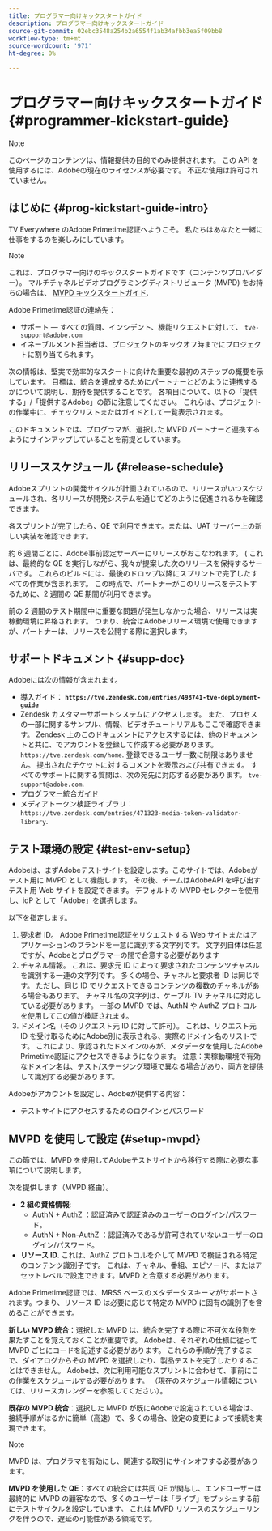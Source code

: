 ```yaml
---
title: プログラマー向けキックスタートガイド
description: プログラマー向けキックスタートガイド
source-git-commit: 02ebc3548a254b2a6554f1ab34afbb3ea5f09bb8
workflow-type: tm+mt
source-wordcount: '971'
ht-degree: 0%

---
```


# プログラマー向けキックスタートガイド {#programmer-kickstart-guide}

>[!NOTE]
>
>このページのコンテンツは、情報提供の目的でのみ提供されます。 この API を使用するには、Adobeの現在のライセンスが必要です。 不正な使用は許可されていません。

## はじめに {#prog-kickstart-guide-intro}

TV Everywhere のAdobe Primetime認証へようこそ。 私たちはあなたと一緒に仕事をするのを楽しみにしています。

>[!NOTE]
>
>これは、プログラマー向けのキックスタートガイドです（コンテンツプロバイダー）。 マルチチャネルビデオプログラミングディストリビュータ (MVPD) をお持ちの場合は、 [MVPD キックスタートガイド](/help/authentication/mvpd-kickstart-guide.md).


Adobe Primetime認証の連絡先：

* サポート — すべての質問、インシデント、機能リクエストに対して、 `tve-support@adobe.com`
* イネーブルメント担当者は、プロジェクトのキックオフ時までにプロジェクトに割り当てられます。

次の情報は、堅実で効率的なスタートに向けた重要な最初のステップの概要を示しています。 目標は、統合を達成するためにパートナーとどのように連携するかについて説明し、期待を提供することです。 各項目について、以下の「提供する」/「提供するAdobe」の節に注意してください。 これらは、プロジェクトの作業中に、チェックリストまたはガイドとして一覧表示されます。

このドキュメントでは、プログラマが、選択した MVPD パートナーと連携するようにサインアップしていることを前提としています。

## リリーススケジュール {#release-schedule}

Adobeスプリントの開発サイクルが計画されているので、リリースがいつスケジュールされ、各リリースが開発システムを通じてどのように促進されるかを確認できます。

各スプリントが完了したら、QE で利用できます。または、UAT サーバー上の新しい実装を確認できます。

約 6 週間ごとに、Adobe事前認定サーバーにリリースがおこなわれます。 ( これは、最終的な QE を実行しながら、我々が提案した次のリリースを保持するサーバです。 これらのビルドには、最後のドロップ以降にスプリントで完了したすべての作業が含まれます。 この時点で、パートナーがこのリリースをテストするために、2 週間の QE 期間が利用できます。

前の 2 週間のテスト期間中に重要な問題が発生しなかった場合、リリースは実稼動環境に昇格されます。 つまり、統合はAdobeリリース環境で使用できますが、パートナーは、リリースを公開する際に選択します。

<!--For the latest release schedule information, see the Release Calendar.-->

## サポートドキュメント {#supp-doc}

Adobeには次の情報が含まれます。

* 導入ガイド： **`https://tve.zendesk.com/entries/498741-tve-deployment-guide`**
* Zendesk カスタマーサポートシステムにアクセスします。 また、プロセスの一部に関するサンプル、情報、ビデオチュートリアルもここで確認できます。 Zendesk 上のこのドキュメントにアクセスするには、他のドキュメントと共に、でアカウントを登録して作成する必要があります。 `https://tve.zendesk.com/home`. 登録できるユーザー数に制限はありません。  提出されたチケットに対するコメントを表示および共有できます。 すべてのサポートに関する質問は、次の宛先に対応する必要があります。 `tve-support@adobe.com`.
* [プログラマー統合ガイド](/help/authentication/programmer-integration-guide-overview.md)
* メディアトークン検証ライブラリ： `https://tve.zendesk.com/entries/471323-media-token-validator-library`.

## テスト環境の設定 {#test-env-setup}

Adobeは、まずAdobeテストサイトを設定します。このサイトでは、Adobeがテスト用に MVPD として機能します。 その後、チームはAdobeAPI を呼び出すテスト用 Web サイトを設定できます。 デフォルトの MVPD セレクターを使用し、idP として「Adobe」を選択します。

以下を指定します。

1. 要求者 ID。 Adobe Primetime認証をリクエストする Web サイトまたはアプリケーションのブランドを一意に識別する文字列です。 文字列自体は任意ですが、Adobeとプログラマーの間で合意する必要があります
1. チャネル情報。 これは、要求元 ID によって要求されたコンテンツチャネルを識別する一連の文字列です。 多くの場合、チャネルと要求者 ID は同じです。 ただし、同じ ID でリクエストできるコンテンツの複数のチャネルがある場合もあります。 チャネル名の文字列は、ケーブル TV チャネルに対応している必要があります。 一部の MVPD では、AuthN や AuthZ プロトコルを使用してこの値が検証されます。
1. ドメイン名（そのリクエスト元 ID に対して許可）。 これは、リクエスト元 ID を受け取るためにAdobe別に表示される、実際のドメイン名のリストです。 これにより、承認されたドメインのみが、メタデータを使用したAdobe Primetime認証にアクセスできるようになります。 注意：実稼動環境で有効なドメイン名は、テスト/ステージング環境で異なる場合があり、両方を提供して識別する必要があります。

Adobeがアカウントを設定し、Adobeが提供する内容：

* テストサイトにアクセスするためのログインとパスワード

## MVPD を使用して設定 {#setup-mvpd}

この節では、MVPD を使用してAdobeテストサイトから移行する際に必要な事項について説明します。

次を提供します（MVPD 経由）。

* **2 組の資格情報**:
   * AuthN + AuthZ ：認証済みで認証済みのユーザーのログイン/パスワード。
   * AuthN + Non-AuthZ ：認証済みであるが許可されていないユーザーのログイン/パスワード。
* **リソース ID**. これは、AuthZ プロトコルを介して MVPD で検証される特定のコンテンツ識別子です。 これは、チャネル、番組、エピソード、またはアセットレベルで設定できます。MVPD と合意する必要があります。

Adobe Primetime認証では、MRSS ベースのメタデータスキーマがサポートされます。つまり、リソース ID は必要に応じて特定の MVPD に固有の識別子を含めることができます。

**新しい MVPD 統合**：選択した MVPD は、統合を完了する際に不可欠な役割を果たすことを覚えておくことが重要です。 Adobeは、それぞれの仕様に従って MVPD ごとにコードを記述する必要があります。 これらの手順が完了するまで、ダイアログからその MVPD を選択したり、製品テストを完了したりすることはできません。 Adobeは、次に利用可能なスプリントに合わせて、事前にこの作業をスケジュールする必要があります。 （現在のスケジュール情報については、リリースカレンダーを参照してください）。

**既存の MVPD 統合**：選択した MVPD が既にAdobeで設定されている場合は、接続手順がはるかに簡単（高速）で、多くの場合、設定の変更によって接続を実現できます。

>[!NOTE]
>
>MVPD は、プログラマを有効にし、関連する取引にサインオフする必要があります。

**MVPD を使用した QE**：すべての統合には共同 QE が関与し、エンドユーザーは最終的に MVPD の顧客なので、多くのユーザーは「ライブ」をプッシュする前にテストサイクルを設定しています。 これは MVPD リソースのスケジューリングを伴うので、遅延の可能性がある領域です。

<!--
>[RELATEDINFORMATION]
>[MVPD Kickstart Guide](help\authentication\mvpd-kickstart-guide.md)
-->
